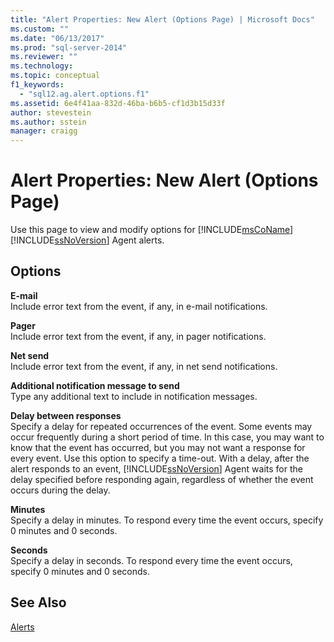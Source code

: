 ```yaml
---
title: "Alert Properties: New Alert (Options Page) | Microsoft Docs"
ms.custom: ""
ms.date: "06/13/2017"
ms.prod: "sql-server-2014"
ms.reviewer: ""
ms.technology:
ms.topic: conceptual
f1_keywords: 
  - "sql12.ag.alert.options.f1"
ms.assetid: 6e4f41aa-832d-46ba-b6b5-cf1d3b15d33f
author: stevestein
ms.author: sstein
manager: craigg
---
```

# Alert Properties: New Alert (Options Page)
  Use this page to view and modify options for [!INCLUDE[msCoName](../../includes/msconame-md.md)] [!INCLUDE[ssNoVersion](../../includes/ssnoversion-md.md)] Agent alerts.  
  
## Options  
 **E-mail**  
 Include error text from the event, if any, in e-mail notifications.  
  
 **Pager**  
 Include error text from the event, if any, in pager notifications.  
  
 **Net send**  
 Include error text from the event, if any, in net send notifications.  
  
 **Additional notification message to send**  
 Type any additional text to include in notification messages.  
  
 **Delay between responses**  
 Specify a delay for repeated occurrences of the event. Some events may occur frequently during a short period of time. In this case, you may want to know that the event has occurred, but you may not want a response for every event. Use this option to specify a time-out. With a delay, after the alert responds to an event, [!INCLUDE[ssNoVersion](../../includes/ssnoversion-md.md)] Agent waits for the delay specified before responding again, regardless of whether the event occurs during the delay.  
  
 **Minutes**  
 Specify a delay in minutes. To respond every time the event occurs, specify 0 minutes and 0 seconds.  
  
 **Seconds**  
 Specify a delay in seconds. To respond every time the event occurs, specify 0 minutes and 0 seconds.  
  
## See Also  
 [Alerts](alerts.md)  
  
  
